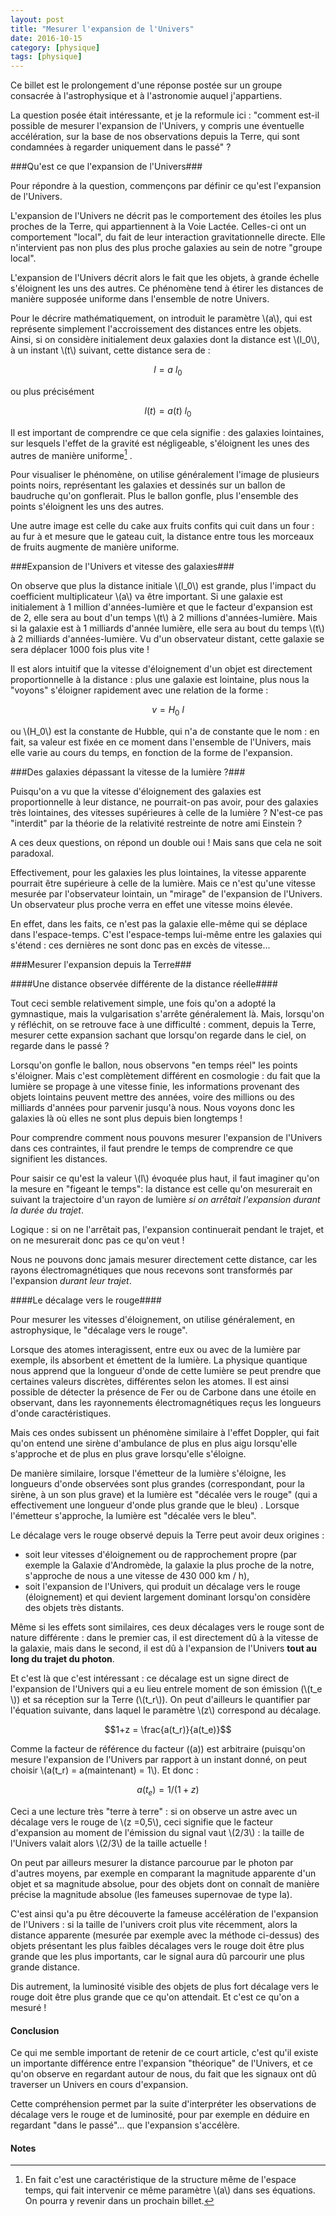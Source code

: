```yaml
---
layout: post
title: "Mesurer l'expansion de l'Univers"
date: 2016-10-15
category: [physique]
tags: [physique]
---
```


Ce billet est le prolongement d'une réponse postée sur un groupe consacrée à l'astrophysique et à l'astronomie auquel j'appartiens.

La question posée était intéressante, et je la reformule ici : "comment est-il  possible de mesurer l'expansion de l'Univers, y compris une éventuelle accélération, sur la base de nos observations depuis la Terre, qui sont condamnées à regarder uniquement dans le passé" ?

<!--more-->


###Qu'est ce que l'expansion de l'Univers###

Pour répondre à la question, commençons par définir ce qu'est l'expansion de l'Univers.

L'expansion de l'Univers ne décrit pas le comportement des étoiles les plus proches de la Terre, qui appartiennent à la Voie Lactée. Celles-ci ont un comportement "local", du fait de leur interaction gravitationnelle directe. Elle n'intervient pas non plus des plus proche galaxies au sein de notre "groupe local".

L'expansion de l'Univers décrit alors le fait que les objets, à grande échelle s'éloignent les uns des autres. Ce phénomène tend à étirer les distances de manière supposée uniforme dans l'ensemble de notre Univers.

Pour le décrire mathématiquement, on introduit le paramètre \\(a\\), qui est représente simplement l'accroissement des distances entre les objets. Ainsi, si on considère initialement deux galaxies dont la distance est \\(l_0\\), à un instant \\(t\\) suivant, cette distance sera de :

$$l = a \ l_0$$

ou plus précisément

$$l(t) = a(t) \ l_0$$

Il est important de comprendre ce que cela signifie : des galaxies lointaines, sur lesquels l'effet de la gravité est négligeable, s'éloignent les unes des autres de manière uniforme[^1] .

Pour visualiser le phénomène, on utilise généralement l'image de plusieurs points noirs, représentant les galaxies et dessinés sur un ballon de baudruche qu'on gonflerait. Plus le ballon gonfle, plus l'ensemble des points s'éloignent les uns des autres.

Une autre image est celle du cake aux fruits confits qui cuit dans un four : au fur à et mesure que le gateau cuit, la distance entre tous les morceaux de fruits augmente de manière uniforme.

###Expansion de l'Univers et vitesse des galaxies###

On observe que plus la distance initiale \\(l_0\\) est grande, plus l'impact du coefficient multiplicateur \\(a\\) va être important. Si une galaxie est initialement à 1 million d'années-lumière et que le facteur d'expansion est de 2, elle sera au bout d'un temps \\(t\\) à 2 millions d'années-lumière. Mais si la galaxie est à 1 milliards d'année lumière, elle sera au bout du temps \\(t\\) à 2 milliards d'années-lumière. Vu d'un observateur distant, cette galaxie se sera déplacer 1000 fois plus vite !

Il est alors intuitif que la vitesse d'éloignement d'un objet est directement proportionnelle à la distance : plus une galaxie est lointaine, plus nous la "voyons"  s'éloigner rapidement avec une relation de la forme :

$$v = H_0 \  l$$

ou \\(H_0\\) est la constante de Hubble, qui n'a de constante que le nom : en fait, sa valeur est fixée en ce moment dans l'ensemble de l'Univers, mais elle varie au cours du temps, en fonction de la forme de l'expansion. 

###Des galaxies dépassant la vitesse de la lumière ?###

Puisqu'on a vu que la vitesse d'éloignement des galaxies est proportionnelle à leur distance, ne pourrait-on pas avoir, pour des galaxies très lointaines, des vitesses supérieures à celle de la lumière ? N'est-ce pas "interdit" par la théorie de la relativité restreinte de notre ami Einstein ?

A ces deux questions, on répond un double oui ! Mais sans que cela ne soit paradoxal.

Effectivement, pour les galaxies les plus lointaines, la vitesse apparente pourrait être supérieure à celle de la lumière. Mais ce n'est qu'une vitesse mesurée par l'observateur lointain, un "mirage" de l'expansion de l'Univers. Un observateur plus proche verra en effet une vitesse moins élevée.

En effet, dans les faits, ce n'est pas la galaxie elle-même qui se déplace dans l'espace-temps. C'est l'espace-temps lui-même entre les galaxies qui s'étend : ces dernières ne sont donc pas en excès de vitesse...

###Mesurer l'expansion depuis la Terre###

####Une distance observée différente de la distance réelle####

Tout ceci semble relativement simple, une fois qu'on a adopté la gymnastique, mais la vulgarisation s'arrête généralement là. Mais, lorsqu'on y réfléchit, on se retrouve face à une difficulté : comment, depuis la Terre, mesurer cette expansion sachant que lorsqu'on regarde dans le ciel, on regarde dans le passé ? 

Lorsqu'on gonfle le ballon, nous observons "en temps réel" les points s'éloigner.  Mais c'est complètement différent en cosmologie : du fait que la lumière se propage à une vitesse finie, les informations provenant des objets lointains peuvent mettre des années, voire des millions ou des milliards d'années pour parvenir jusqu'à nous. Nous voyons donc les galaxies là où elles ne sont plus depuis bien longtemps !

Pour comprendre comment nous pouvons mesurer l'expansion de l'Univers dans ces contraintes, il faut prendre le temps de comprendre ce que signifient les distances.

Pour saisir ce qu'est la valeur \\(l\\) évoquée plus haut, il faut imaginer qu'on la mesure en "figeant le temps": la distance est celle qu'on mesurerait en suivant la trajectoire d'un rayon de lumière _si on arrêtait l'expansion durant la durée du trajet_. 

Logique : si on ne l'arrêtait pas, l'expansion continuerait pendant le trajet, et on ne mesurerait donc pas ce qu'on veut !

Nous ne pouvons donc jamais mesurer directement cette distance, car les rayons électromagnétiques que nous recevons sont transformés par l'expansion _durant leur trajet_.

####Le décalage vers le rouge####

Pour mesurer les vitesses d'éloignement, on utilise généralement, en astrophysique, le "décalage vers le rouge".

Lorsque des atomes interagissent, entre eux ou avec de la lumière par exemple, ils absorbent et émettent de la lumière. La physique quantique nous apprend que la longueur d'onde de cette lumière se peut prendre que certaines valeurs discrètes, différentes selon les atomes. Il est ainsi possible de détecter la présence de Fer ou de Carbone dans une étoile en observant, dans les rayonnements électromagnétiques reçus les longueurs d'onde caractéristiques.

Mais ces ondes subissent un phénomène similaire à l'effet Doppler, qui fait qu'on entend une sirène d'ambulance de plus en plus aigu lorsqu'elle s'approche et de plus en plus grave lorsqu'elle s'éloigne.

De manière similaire, lorsque l'émetteur de la lumière s'éloigne, les longueurs d'onde observées sont plus grandes (correspondant, pour la sirène, à un son plus grave) et la lumière est "décalée vers le rouge" (qui a effectivement une longueur d'onde plus grande que le bleu) . Lorsque l'émetteur s'approche, la lumière est "décalée vers le bleu".

Le décalage vers le rouge observé depuis la Terre peut avoir deux origines : 
* soit leur vitesses d'éloignement ou de rapprochement propre (par exemple la Galaxie d'Andromède, la galaxie la plus proche de la notre, s'approche de nous a une vitesse de 430 000 km / h), 
* soit l'expansion de l'Univers, qui produit un décalage vers le rouge (éloignement) et qui devient largement dominant lorsqu'on considère des objets très distants.

Même si les effets sont similaires, ces deux décalages vers le rouge sont de nature différente : dans le premier cas, il est directement dû à la vitesse de la galaxie, mais dans le second, il est dû à l'expansion de l'Univers **tout au long du trajet du photon**.

Et c'est là que c'est intéressant : ce décalage est un signe direct de l'expansion de l'Univers qui a eu lieu entrele moment de son émission (\\(t_e \\)) et sa réception sur la Terre (\\(t_r\\)). On peut d'ailleurs le quantifier par l'équation suivante, dans laquel le paramètre \\(z\\) correspond au décalage.

$$1+z = \frac{a(t_r)}{a(t_e)}$$

Comme la facteur de référence du facteur \((a\)) est arbitraire (puisqu'on mesure l'expansion de l'Univers par rapport à un instant donné, on peut choisir \\(a(t_r) = a(maintenant) = 1\\). Et donc :

$$a(t_e) = 1/(1+z)$$

Ceci a une lecture très "terre à terre" : si on observe un astre avec un décalage vers le rouge de \\(z =0,5\\), ceci signifie que le facteur d'expansion au moment de l'émission du signal vaut \\(2/3\\) : la taille de l'Univers valait alors \\(2/3\\) de la taille actuelle !

On peut par ailleurs mesurer la distance parcourue par le photon par d'autres moyens, par exemple en comparant la magnitude apparente d'un objet et sa magnitude absolue, pour des objets dont on connaît de manière précise la magnitude absolue (les fameuses supernovae de type Ia).

C'est ainsi qu'a pu être découverte la fameuse accélération de l'expansion de l'Univers : si la taille de l'univers croit plus vite récemment, alors la distance apparente (mesurée par exemple avec la méthode ci-dessus) des objets présentant les plus faibles décalages vers le rouge doit être plus grande que les plus importants, car le signal aura dû parcourir une plus grande distance.

Dis autrement, la luminosité visible des objets de plus fort décalage vers le rouge doit être plus grande que ce qu'on attendait. Et c'est ce qu'on a mesuré !

#### Conclusion ####
Ce qui me semble important de retenir de ce court article, c'est qu'il existe un importante différence entre l'expansion "théorique" de l'Univers, et ce qu'on observe en regardant autour de nous, du fait que les signaux ont dû traverser un Univers en cours d'expansion.

Cette compréhension permet par la suite d'interpréter les observations de décalage vers le rouge et de luminosité, pour par exemple en déduire en regardant "dans le passé"... que l'expansion s'accélère.

#### Notes ####
[^1]: En fait c'est une caractéristique de la structure même de l'espace temps, qui fait intervenir ce même paramètre \\(a\\) dans ses équations. On pourra y revenir dans un prochain billet.